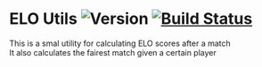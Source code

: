 # ELO Utils ![Version](https://img.shields.io/badge/v-1.1.0-blue.svg) [![Build Status](https://travis-ci.com/danybeam/ELO_Utils.svg?branch=master)](https://travis-ci.com/danybeam/ELO_Utils)
This is a smal utility for calculating ELO scores after a match  
It also calculates the fairest match given a certain player
